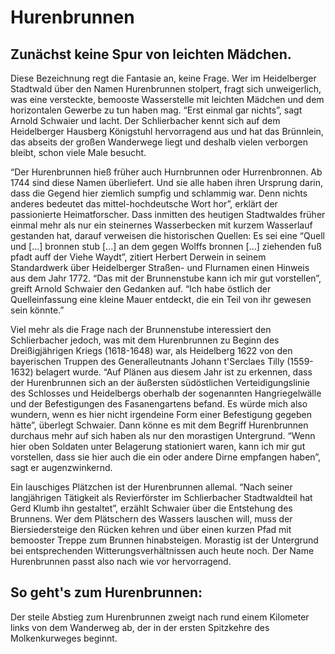 # Hurenbrunnen

## Zunächst keine Spur von leichten Mädchen.

Diese Bezeichnung regt die Fantasie an, keine Frage. Wer im Heidelberger Stadtwald über den Namen Hurenbrunnen stolpert, fragt sich unweigerlich, was eine versteckte, bemooste Wasserstelle mit leichten Mädchen und dem horizontalen Gewerbe zu tun haben mag. “Erst einmal gar nichts”, sagt Arnold Schwaier und lacht. Der Schlierbacher kennt sich auf dem Heidelberger Hausberg Königstuhl hervorragend aus und hat das Brünnlein, das abseits der großen Wanderwege liegt und deshalb vielen verborgen bleibt, schon viele Male besucht.

“Der Hurenbrunnen hieß früher auch Hurnbrunnen oder Hurrenbronnen. Ab 1744 sind diese Namen überliefert. Und sie alle haben ihren Ursprung darin, dass die Gegend hier ziemlich sumpfig und schlammig war. Denn nichts anderes bedeutet das mittel-hochdeutsche Wort hor”, erklärt der passionierte Heimatforscher. Dass inmitten des heutigen Stadtwaldes früher einmal mehr als nur ein steinernes Wasserbecken mit kurzem Wasserlauf gestanden hat, darauf verweisen die historischen Quellen: Es sei eine “Quell und [...] bronnen stub [...] an dem gegen Wolffs bronnen [...] ziehenden fuß pfadt auff der Viehe Waydt”, zitiert Herbert Derwein in seinem Standardwerk über Heidelberger Straßen- und Flurnamen einen Hinweis aus dem Jahr 1772. “Das mit der Brunnenstube kann ich mir gut vorstellen”, greift Arnold Schwaier den Gedanken auf. “Ich habe östlich der Quelleinfassung eine kleine Mauer entdeckt, die ein Teil von ihr gewesen sein könnte.”

Viel mehr als die Frage nach der Brunnenstube interessiert den Schlierbacher jedoch, was mit dem Hurenbrunnen zu Beginn des Dreißigjährigen Kriegs (1618-1648) war, als Heidelberg 1622 von den bayerischen Truppen des Generalleutnants Johann t'Serclaes Tilly (1559-1632) belagert wurde. “Auf Plänen aus diesem Jahr ist zu erkennen, dass der Hurenbrunnen sich an der äußersten südöstlichen Verteidigungslinie des Schlosses und Heidelbergs oberhalb der sogenannten Hangriegelwälle und der Befestigungen des Fasanengartens befand. Es würde mich also wundern, wenn es hier nicht irgendeine Form einer Befestigung gegeben hätte”, überlegt Schwaier. Dann könne es mit dem Begriff Hurenbrunnen durchaus mehr auf sich haben als nur den morastigen Untergrund. “Wenn hier oben Soldaten unter Belagerung stationiert waren, kann ich mir gut vorstellen, dass sie hier auch die ein oder andere Dirne empfangen haben”, sagt er augenzwinkernd.

Ein lauschiges Plätzchen ist der Hurenbrunnen allemal. “Nach seiner langjährigen Tätigkeit als Revierförster im Schlierbacher Stadtwaldteil hat Gerd Klumb ihn gestaltet”, erzählt Schwaier über die Entstehung des Brunnens. Wer dem Plätschern des Wassers lauschen will, muss der Biersiedersteige den Rücken kehren und über einen kurzen Pfad mit bemooster Treppe zum Brunnen hinabsteigen. Morastig ist der Untergrund bei entsprechenden Witterungsverhältnissen auch heute noch. Der Name Hurenbrunnen passt also nach wie vor hervorragend.

## So geht's zum Hurenbrunnen: 

Der steile Abstieg zum Hurenbrunnen zweigt nach rund einem Kilometer links von dem Wanderweg ab, der in der ersten Spitzkehre des Molkenkurweges beginnt.

